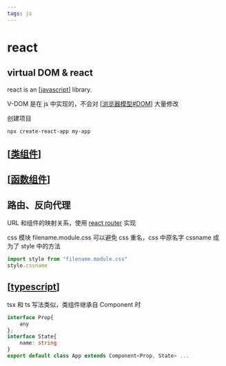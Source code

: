 ```yaml
---
tags: js
---
```

# react

## virtual DOM & react

react is an [[javascript]] library.

V-DOM 是在 js 中实现的，不会对 [[浏览器模型#DOM]] 大量修改

创建项目

```shell
npx create-react-app my-app
```

## [[类组件]]

## [[函数组件]]

## 路由、反向代理

URL 和组件的映射关系，使用 [react router](https://github.com/remix-run/react-router) 实现

css 模块 filename.module.css 可以避免 css 重名，css 中原名字 cssname 成为了 style 中的方法

```jsx
import style from "filename.module.css"
style.cssname
```

## [[typescript]]

tsx 和 ts 写法类似，类组件继承自 Component 时

```typescript
interface Prop{
    any
};
interface State{
    name: string
}
export default class App extends Component<Prop, State> ...
```

[//begin]: # "Autogenerated link references for markdown compatibility"
[javascript]: ../javascript.md "javascript"
[浏览器模型#DOM]: ../浏览器模型.md "浏览器"
[类组件]: 类组件.md "类组件"
[函数组件]: 函数组件.md "Hooks"
[typescript]: ../typescript.md "typescript"
[//end]: # "Autogenerated link references"
